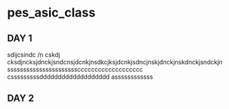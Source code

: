 # pes_asic_class

## DAY 1
sdijcsindc /n cskdj cksdjncksjdnckjsndcnsjdcnkjnsdkcjksjdcnkjsdncjnskjdnckjnskdnckjsndckjnssssssssssssssssssssssccccccccccccccccccc  csssssssssddddddddddddddddddd
assssssssssss


## DAY 2
